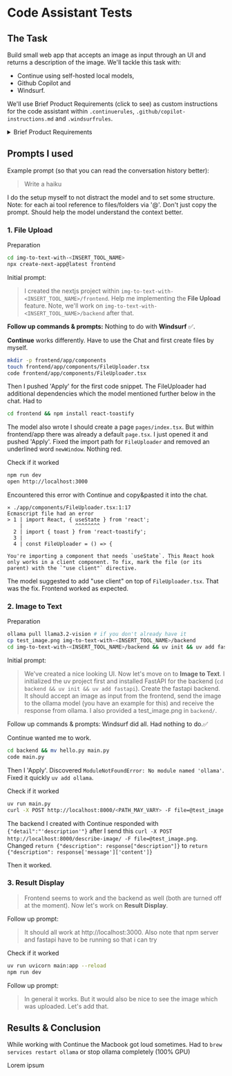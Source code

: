 # Code Assistant Tests

## The Task

Build small web app that accepts an image as input through an UI and returns a description of the image. We'll tackle this task with:

-   Continue using self-hosted local models,
-   Github Copilot and
-   Windsurf.

<!-- TODO: Check if bold.DIY might be an interesting offline alternative for Continue -->

We'll use Brief Product Requirements (click to see) as custom instructions for the code assistant within `.continuerules`, `.github/copilot-instructions.md` and `.windsurfrules`.

<details>
<summary>Brief Product Requirements</summary>

### Project overview

A small locally running nice looking web app that accepts an image as input through an UI and returns a description of the image.
Technologies Used:

-   Next.js 15+ as framework
-   TypeScript for type safety
-   Tailwind CSS for styling
-   FastAPI as backend (calling ollama model)

### Core Functionalities

**File Upload**

-   Single file upload interface with drag-and-drop support
-   Immediate file processing upon selection
-   File type validation (png, jpg, jpeg)
-   File size validation (max 5MB)
-   Loading state indication during upload and processing
-   Error handling with user-friendly notifications

**Image to Text**

-   Automatically image gets described
-   Server-side (so here my local host) processing with temporary file storage
-   Comprehensive error handling

**Result Display**

-   Clean representation of image description
-   Formatted text display with proper whitespace handling
-   Option to copy text to clipboard with a click
-   Error state handling with user feedback

### Docs

An example of image to text with ollama.

```python
import ollama

response = ollama.chat(
    model='llama3.2-vision',
    messages=[{
        'role': 'user',
        'content': 'What is in this image?',
        'images': ['image.jpg']
    }]
)

print(response)
```

Basic folder structure

```
root/
  backend/
    main.py
    pyproject.toml
    ...
  frontend/
    package.json
    ...
```

### Implementation notes

-   Use Llama 3.2 Vison https://ollama.com/library/llama3.2-vision (`ollama pull llama3.2-vision`)
-   Install Node `brew install node` & run `npx create-next-app@latest`. Name the app `frontend`
-   Within `backend/` run `uv init` && `uv add fastapi` (don't use pip)

</details>

## Prompts I used

Example prompt (so that you can read the conversation history better):

> Write a haiku

I do the setup myself to not distract the model and to set some structure. Note: for each ai tool reference to files/folders via '@'. Don't just copy the prompt. Should help the model understand the context better.

### 1. File Upload

Preparation

```bash
cd img-to-text-with-<INSERT_TOOL_NAME>
npx create-next-app@latest frontend
```

Initial prompt:

> I created the nextjs project within `img-to-text-with-<INSERT_TOOL_NAME>/frontend`. Help me implementing the **File Upload** feature. Note, we'll work on `img-to-text-with-<INSERT_TOOL_NAME>/backend` after that.

**Follow up commands & prompts:**
Nothing to do with **Windsurf** ✅.

**Continue** works differently. Have to use the Chat and first create files by myself.

```bash
mkdir -p frontend/app/components
touch frontend/app/components/FileUploader.tsx
code frontend/app/components/FileUploader.tsx
```

Then I pushed 'Apply' for the first code snippet. The FileUploader had additional dependencies which the model mentioned further below in the chat. Had to

```bash
cd frontend && npm install react-toastify
```

The model also wrote I should create a page `pages/index.tsx`. But within frontend/app there was already a default `page.tsx`. I just opened it and pushed 'Apply'. Fixed the import path for `FileUploader` and removed an underlined word `newWindow`. Nothing red.

Check if it worked

```bash
npm run dev
open http://localhost:3000
```

Encountered this error with Continue and copy&pasted it into the chat.

```
⨯ ./app/components/FileUploader.tsx:1:17
Ecmascript file had an error
> 1 | import React, { useState } from 'react';
    |                 ^^^^^^^^
  2 | import { toast } from 'react-toastify';
  3 |
  4 | const FileUploader = () => {

You're importing a component that needs `useState`. This React hook only works in a client component. To fix, mark the file (or its parent) with the `"use client"` directive.
```

The model suggested to add "use client" on top of `FileUploader.tsx`. That was the fix. Frontend worked as expected.

### 2. Image to Text

Preparation

```bash
ollama pull llama3.2-vision # if you don't already have it
cp test_image.png img-to-text-with-<INSERT_TOOL_NAME>/backend
cd img-to-text-with-<INSERT_TOOL_NAME>/backend && uv init && uv add fastapi
```

Initial prompt:

> We've created a nice looking UI. Now let's move on to **Image to Text**. I initialized the uv project first and installed FastAPI for the backend (`cd backend && uv init && uv add fastapi`). Create the fastapi backend. It should accept an image as input from the frontend, send the image to the ollama model (you have an example for this) and receive the response from ollama. I also provided a test_image.png in `backend/`.

Follow up commands & prompts:
Windsurf did all. Had nothing to do.✅

Continue wanted me to work.

```bash
cd backend && mv hello.py main.py
code main.py
```

Then I 'Apply'. Discovered `ModuleNotFoundError: No module named 'ollama'`. Fixed it quickly `uv add ollama`.

Check if it worked

```bash
uv run main.py
curl -X POST http://localhost:8000/<PATH_MAY_VARY> -F file=@test_image.png
```

The backend I created with Continue responded with `{"detail":"'description'"}` after I send this `curl -X POST http://localhost:8000/describe-image/ -F file=@test_image.png`.
Changed `return {"description": response["description"]}` to `return {"description": response['message']['content']}`

Then it worked.

### 3. Result Display

> Frontend seems to work and the backend as well (both are turned off at the moment). Now let's work on **Result Display**.

Follow up prompt:

> It should all work at http://localhost:3000. Also note that npm server and fastapi have to be running so that i can try

Check if it worked

```bash
uv run uvicorn main:app --reload
npm run dev
```

Follow up prompt:

> In general it works. But it would also be nice to see the image which was uploaded. Let's add that.

## Results & Conclusion

While working with Continue the Macbook got loud sometimes. Had to `brew services restart ollama` or stop ollama completely (100% GPU)

<!-- TODO: Show screenshots of the 3 created web apps or trials -->

Lorem ipsum
